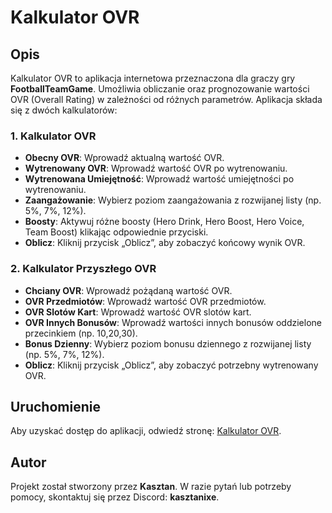# Kalkulator OVR

## Opis

Kalkulator OVR to aplikacja internetowa przeznaczona dla graczy gry **FootballTeamGame**. Umożliwia obliczanie oraz prognozowanie wartości OVR (Overall Rating) w zależności od różnych parametrów. Aplikacja składa się z dwóch kalkulatorów:

### 1. Kalkulator OVR

- **Obecny OVR**: Wprowadź aktualną wartość OVR.
- **Wytrenowany OVR**: Wprowadź wartość OVR po wytrenowaniu.
- **Wytrenowana Umiejętność**: Wprowadź wartość umiejętności po wytrenowaniu.
- **Zaangażowanie**: Wybierz poziom zaangażowania z rozwijanej listy (np. 5%, 7%, 12%).
- **Boosty**: Aktywuj różne boosty (Hero Drink, Hero Boost, Hero Voice, Team Boost) klikając odpowiednie przyciski.
- **Oblicz**: Kliknij przycisk „Oblicz”, aby zobaczyć końcowy wynik OVR.

### 2. Kalkulator Przyszłego OVR

- **Chciany OVR**: Wprowadź pożądaną wartość OVR.
- **OVR Przedmiotów**: Wprowadź wartość OVR przedmiotów.
- **OVR Slotów Kart**: Wprowadź wartość OVR slotów kart.
- **OVR Innych Bonusów**: Wprowadź wartości innych bonusów oddzielone przecinkiem (np. 10,20,30).
- **Bonus Dzienny**: Wybierz poziom bonusu dziennego z rozwijanej listy (np. 5%, 7%, 12%).
- **Oblicz**: Kliknij przycisk „Oblicz”, aby zobaczyć potrzebny wytrenowany OVR.

## Uruchomienie

Aby uzyskać dostęp do aplikacji, odwiedź stronę: [Kalkulator OVR](https://kasztanixe.github.io/Kalkulator-OVR).

## Autor

Projekt został stworzony przez **Kasztan**. W razie pytań lub potrzeby pomocy, skontaktuj się przez Discord: **kasztanixe**. 